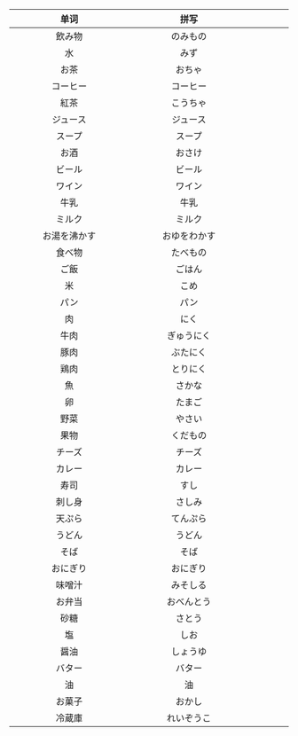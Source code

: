 | <div class="div200">单词</div> | <div  class="div200">拼写</div> | <div  class="div200">词义</div> | <div  class="div200">词性</div> |
| :----------------------------: | :-----------------------------: | :-----------------------------: | :-----------------------------: |
|             飲み物             |            のみもの             |              饮料               |              名词               |
|               水               |              みず               |               水                |              名词               |
|              お茶              |             おちゃ              |               茶                |              名词               |
|            コーヒー            |            コーヒー             |              咖啡               |              名词               |
|              紅茶              |            こうちゃ             |              红茶               |              名词               |
|            ジュース            |            ジュース             |              果汁               |              名词               |
|             スープ             |             スープ              |               汤                |              名词               |
|              お酒              |             おさけ              |               酒                |              名词               |
|             ビール             |             ビール              |              啤酒               |              名词               |
|             ワイン             |             ワイン              |             葡萄酒              |              名词               |
|              牛乳              |              牛乳               |              牛奶               |              名词               |
|             ミルク             |             ミルク              |              牛奶               |              名词               |
|          お湯を沸かす          |          おゆをわかす           |             烧开水              |              句子               |
|             食べ物             |            たべもの             |              食物               |              名词               |
|              ご飯              |             ごはん              |               饭                |              名词               |
|               米               |              こめ               |              大米               |              名词               |
|              パン              |              パン               |              面包               |              名词               |
|               肉               |              にく               |               肉                |              名词               |
|              牛肉              |           ぎゅうにく            |              牛肉               |              名词               |
|              豚肉              |            ぶたにく             |              猪肉               |              名词               |
|              鶏肉              |            とりにく             |              鸡肉               |              名词               |
|               魚               |             さかな              |               鱼                |              名词               |
|               卵               |             たまご              |               蛋                |              名词               |
|              野菜              |             やさい              |              蔬菜               |              名词               |
|              果物              |            くだもの             |              水果               |              名词               |
|             チーズ             |             チーズ              |              奶酪               |              名词               |
|             カレー             |             カレー              |              咖喱               |              名词               |
|              寿司              |              すし               |              寿司               |              名词               |
|             刺し身             |             さしみ              |              刺身               |              名词               |
|             天ぷら             |            てんぷら             |             天妇罗              |              名词               |
|             うどん             |             うどん              |             乌冬面              |              名词               |
|              そば              |              そば               |             荞麦面              |              名词               |
|            おにぎり            |            おにぎり             |              饭团               |              名词               |
|             味噌汁             |            みそしる             |             大酱汤              |              名词               |
|             お弁当             |           おべんとう            |              便当               |              名词               |
|              砂糖              |             さとう              |              白糖               |              名词               |
|               塩               |              しお               |               盐                |              名词               |
|              醤油              |            しょうゆ             |              酱油               |              名词               |
|             バター             |             バター              |              黄油               |              名词               |
|               油               |               油                |               油                |              名词               |
|             お菓子             |             おかし              |              零食               |              名词               |
|             冷蔵庫             |           れいぞうこ            |              冰箱               |              名词               |




<style>

.div200{
    width: 200px;
    text-align: center;
}

</style>
